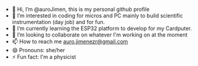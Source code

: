 - 👋 Hi, I’m @auroJimen, this is my personal github profile
- 👀 I’m interested in coding for micros and PC mainly to build scientific instrumentation (day job) and for fun.
- 🌱 I’m currently learning the ESP32 platform to develop for my Cardputer.
- 💞️ I’m looking to collaborate on whatever I'm working on at the moment
- 📫 How to reach me auro.jimenezr@gmail.com
- 😄 Pronouns: she/her
- ⚡ Fun fact: I'm a physicist

<!---
auroJimen/auroJimen is a ✨ special ✨ repository because its `README.md` (this file) appears on your GitHub profile.
You can click the Preview link to take a look at your changes.
--->
